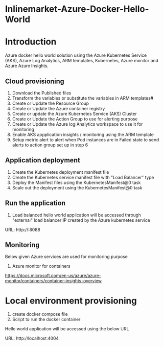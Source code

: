 # Inlinemarket-Azure-Docker-Hello-World

# Introduction 
Azure docker hello world solution using the Azure Kubernetes Service (AKS), Azure Log Analytics, ARM templates, Kubernetes, Azure monitor and Azure Azure Insights.

## Cloud provisioning

1. Download the Published files
2. Transform the variables or substitute the variables in ARM templates#
3. Create or Update the Resource Group
4. Create or Update the Azure container registry
5. Create or update the Azure Kubernetes Service (AKS) Cluster 
6. Create or Update the Action Group to use for alerting purpose
7. Create or Update the Azure log Analytics workspace to use it for monitoring
8. Enable AKS appplication insights / monitoring using the ARM template
9. Setup metric alert to alert when Pod instances are in Failed state to send alerts to action group set up in step 6

## Application deployment
1. Create the Kubernetes deployment manifest file
2. Create the Kubernetes service manifest file with "Load Balancer" type
3. Deploy the Manifest files using the KubernetesManifest@0 task
4. Scale out the deployment using the KubernetesManifest@0 task

## Run the application
1. Load balanced hello world application will be accessed through "external" load balancer IP created by the Azure kubernetes service

URL: http://<Load-Balancer-Ip>:8088

## Monitoring

Below given Azure services are used for monitoring purpose

1. Azure monitor for containers

https://docs.microsoft.com/en-us/azure/azure-monitor/containers/container-insights-overview



# Local environment provisioning
1. create docker compose file
2. Script to run the docker container

Hello world application will be accessed using the below URL

URL: http://localhost:4004

